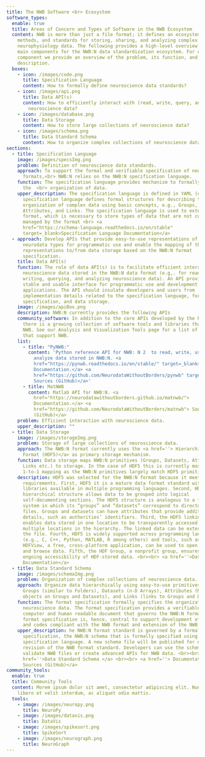 ```yaml
---
title: The NWB Software <br> Ecosystem
software_types:
  enable: true
  title: Areas of Concern and Types of Software in the NWB Ecosystem
  content: NWB is more than just a file format; it defines an ecosystem of tools,
    methods, and standards for storing, sharing, and analyzing complex
    neurophysiology data. The following provides a high-level overview of the
    main components for the NWB:N data standardization ecosystem. For each
    component we provide an overview of the problem, its function, and a
    description.
  boxes:
    - icon: /images/code.png
      title: Specification Language
      content: How to formally define neuroscience data standards?
    - icon: /images/api.png
      title: Data API(s)
      content: How to efficiently interact with (read, write, query, analyze...)
        neuroscience data?
    - icon: /images/database.png
      title: Data Storage
      content: How to store large collections of neuroscience data?
    - icon: /images/schema.png
      title: Data Standard Schema
      content: How to organize complex collections of neuroscience data?
sections:
  - title: Specification Language
    image: /images/specsImg.png
    problem: Definition of neuroscience data standards.
    approach: To support the formal and verifiable specification of neurodata file
      formats,<br> NWB:N relies on the NWB:N specification language.
    function: The specification language provides mechanism to formally specify
      the  <br> organization of data.
    upper_description: The specification language is defined in YAML (or JSON). The
      specification language defines formal structures for describing the
      organization of complex data using basic concepts, e.g., Groups, Datasets,
      Attributes, and Links. The specification language is used to extend the
      format, which is necessary to store types of data that are not currently
      managed by the format <br> <a
      href="https://schema-language.readthedocs.io/en/stable"
      target=_blank>Specification Language Documentation</a>
  - approach: Develop APIs that provide easy-to-use representations of NWB:N
      neurodata types for programmatic use and enable the mapping of these
      representations to/from data storage based on the NWB:N format
      specification.
    title: Data API(s)
    function: The role of data API(s) is to facilitate efficient interaction with
      neuroscience data stored in the NWB:N data format (e.g,. for reading,
      writing, querying, and analyzing neuroscience data). An API provides a
      stable and usable interface for programmatic use and development of new
      applications. The API should insulate developers and users from
      implementation details related to the specification language, format
      specification, and data storage.
    image: /images/apiBox.png
    description: NWB:N currently provides the following APIs
    community_software: In addition to the core APIs developed by the NWB team,
      there is a growing collection of software tools and libraries that support
      NWB. See our Analysis and Visualization Tools page for a list of tools
      that support NWB.
    list:
      - title: "PyNWB:"
        content: 'Python reference API for NWB: N 2  to read, write, use, extend, and
          analyze data stored in NWB:N. <a
          href="https://pynwb.readthedocs.io/en/stable/" target=_blank>
          Documentation.</a> <a
          href="https://github.com/NeurodataWithoutBorders/pynwb" target=_blank>
          Sources (GitHub)</a>'
      - title: MatNWB
        content: Matlab API for NWB:N. <a
          href="https://neurodatawithoutborders.github.io/matnwb/">
          Documentation.</a> <a
          href="https://github.com/NeurodataWithoutBorders/matnwb"> Sources
          (GitHub)</a>
    problem: Efficient interaction with neuroscience data.
    upper_description: ""
  - title: Data Storage
    image: /images/storageImg.png
    problem: Storage of large collections of neuroscience data.
    approach: The NWB:N format currently uses the <a href=''> Hierarchical Data
      Format (HDF5)</a> as primary storage mechanism.
    function: Data storage maps NWB:N primitives (Groups, Datasets, Attributes,
      Links etc.) to storage. In the case of HDF5 this is currently mostly a
      1-to-1 mapping as the NWB:N primitives largely match HDF5 primitives.
    description: HDF5 was selected for the NWB:N format because it meets several key
      requirements. First, HDF5 it is a mature data format standard with
      libraries available in multiple programming languages. Second, HDF5’s
      hierarchical structure allows data to be grouped into logical
      self-documenting sections. The HDF5 structure is analogous to a file
      system in which its “groups” and “datasets” correspond to directories and
      files. Groups and datasets can have attributes that provide additional
      details, such as authorities’ identifiers. Third, the HDF5 linking feature
      enables data stored in one location to be transparently accessed from
      multiple locations in the hierarchy. The linked data can be external to
      the file. Fourth, HDF5 is widely supported across programming languages
      (e.g., C, C++, Python, MATLAB, R among others) and tools, such as,
      HDFView, a free, cross-platform application, can be used to open a file
      and browse data. Fifth, the HDF Group, a nonprofit group, ensures the
      ongoing accessibility of HDF-stored data. <br><br> <a href=''>Data Storage
      Documentation</a>
  - title: Data Standard Schema
    image: /images/schemaImg.png
    problem: Organization of complex collections of neuroscience data.
    approach: Organize data hierarchically using easy-to-use primitives, e.g.,
      Groups (similar to Folders), Datasets (n-D Arrays), Attributes (Metadata
      objects on Groups and Datasets), and Links (links to Groups and Datasets).
    function: The format specification formally specifies the organization of
      neuroscience data. The format specification provides a verifiable,
      computer and human readable document that governs the NWB:N format. The
      format specification is, hence, central to support development of API’s
      and codes compliant with the NWB format and extension of the NWB format.
    upper_description: he NWB:N format standard is governed by a formal format
      specification, the NWB:N schema that is formally specified using the NWB
      specification language. A new schema file will be published for each
      revision of the NWB format standard. Developers can use the schema to
      validate NWB files or create advanced APIs for NWB data. <br><br><a
      href=''>Data Standard Schema </a> <br><br> <a href=''> Documentation
      Sources (GitHub)</a>
community_tools:
  enable: true
  title: Community Tools
  content: Morem ipsum dolor sit amet, consectetur adipiscing elit. Nunc vulputate
    libero et velit interdum, ac aliquet odio mattis.
  tools:
    - image: /images/neuropy.png
      title: NeuroPy
    - image: /images/datavis.png
      title: DataVis
    - image: /images/spikesort.png
      title: SpikeSort
    - image: /images/neurograph.png
      title: NeuroGraph
---
```

